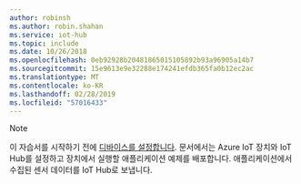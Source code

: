 ```yaml
---
author: robinsh
ms.author: robin.shahan
ms.service: iot-hub
ms.topic: include
ms.date: 10/26/2018
ms.openlocfilehash: 0eb92928b20481865015105892b93a96905a14b7
ms.sourcegitcommit: 15e9613e9e32288e174241efdb365fa0b12ec2ac
ms.translationtype: MT
ms.contentlocale: ko-KR
ms.lasthandoff: 02/28/2019
ms.locfileid: "57016433"
---
```

> [!NOTE]
> 이 자습서를 시작하기 전에 [디바이스를 설정합니다](../articles/iot-hub/iot-hub-raspberry-pi-web-simulator-get-started.md). 문서에서는 Azure IoT 장치와 IoT Hub를 설정하고 장치에서 실행할 애플리케이션 예제를 배포합니다. 애플리케이션에서 수집된 센서 데이터를 IoT Hub로 보냅니다.
